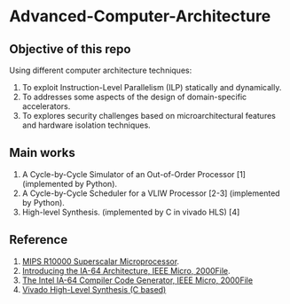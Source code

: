 # Advanced-Computer-Architecture

## Objective of this repo
Using different computer architecture techniques:
1. To exploit Instruction-Level Parallelism (ILP) statically and dynamically. 
1. To addresses some aspects of the design of domain-specific accelerators. 
1. To explores security challenges based on microarchitectural features and hardware isolation techniques.

## Main works
1. A Cycle-by-Cycle Simulator of an Out-of-Order Processor [1] (implemented by Python).
2. A Cycle-by-Cycle Scheduler for a VLIW Processor [2-3] (implemented by Python).
3. High-level Synthesis. (implemented by C in vivado HLS) [4]

## Reference
1. [MIPS R10000 Superscalar Microprocessor](https://ieeexplore.ieee.org/stamp/stamp.jsp?tp=&arnumber=491460).
2. [Introducing the IA-64 Architecture, IEEE Micro, 2000File](https://www.semanticscholar.org/paper/Introducing-the-IA-64-Architecture-Huck-Morris/15c071b8baf24a9c88d01162d6cd241e951406aa).
3. [The Intel IA-64 Compiler Code Generator, IEEE Micro, 2000File](http://www.cs.virginia.edu/~skadron/cs854_uproc_survey/spring_2001/cs854/m5044.pdf)
4. [Vivado High-Level Synthesis (C based)](https://www.xilinx.com/support/documentation-navigation/design-hubs/dh0012-vivado-high-level-synthesis-hub.html)
